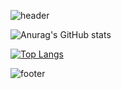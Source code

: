 
![header](https://capsule-render.vercel.app/api?type=wave&color=auto&height=400&section=header&text=Jisu%20Kim&fontSize=90)

![Anurag's GitHub stats](https://github-readme-stats.vercel.app/api?username=anuraghazra&show_icons=true&theme=tokyonight)

[![Top Langs](https://github-readme-stats.vercel.app/api/top-langs/?username=delay-100&layout=compact)](https://github.com/js4939/github-readme-stats)

![footer](https://capsule-render.vercel.app/api?section=footer&height=300)
